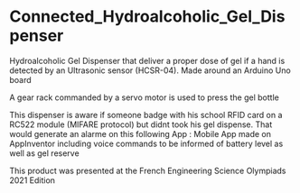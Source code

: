 # Connected_Hydroalcoholic_Gel_Dispenser

  Hydroalcoholic Gel Dispenser that deliver a proper dose of gel if a hand is detected by an Ultrasonic sensor (HCSR-04).
  Made around an Arduino Uno board

  A gear rack commanded by a servo motor is used to press the gel bottle

  This dispenser is aware if someone badge with his school RFID card on a RC522 module (MIFARE protocol) but didnt took his gel dispense. That would generate an alarme on this following App :
  Mobile App made on AppInventor including voice commands to be informed of battery level as well as gel reserve

  This product was presented at the French Engineering Science Olympiads 2021 Edition
